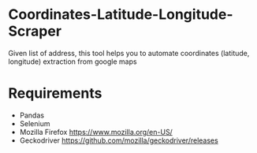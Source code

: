 # Coordinates-Latitude-Longitude-Scraper
Given list of address, this tool helps you to automate coordinates (latitude, longitude) extraction from google maps

# Requirements
- Pandas
- Selenium
- Mozilla Firefox
https://www.mozilla.org/en-US/
- Geckodriver
https://github.com/mozilla/geckodriver/releases
